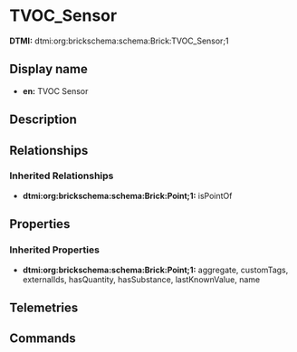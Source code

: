 # TVOC_Sensor
**DTMI:** dtmi:org:brickschema:schema:Brick:TVOC_Sensor;1
## Display name
- **en:** TVOC Sensor
## Description
## Relationships
### Inherited Relationships
* **dtmi:org:brickschema:schema:Brick:Point;1:** isPointOf
## Properties
### Inherited Properties
* **dtmi:org:brickschema:schema:Brick:Point;1:** aggregate, customTags, externalIds, hasQuantity, hasSubstance, lastKnownValue, name
## Telemetries
## Commands
